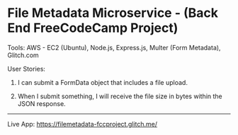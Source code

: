 # File Metadata Microservice - (Back End FreeCodeCamp Project)

Tools: AWS - EC2 (Ubuntu), Node.js, Express.js, Multer (Form Metadata), Glitch.com


User Stories:

1. I can submit a FormData object that includes a file upload.

2. When I submit something, I will receive the file size in bytes within the JSON response.

-----------------------------------------------------------------------------------------------------------------------------------

Live App: https://filemetadata-fccproject.glitch.me/
